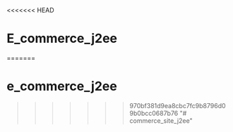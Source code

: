 <<<<<<< HEAD
# E_commerce_j2ee
=======
# e_commerce_j2ee
>>>>>>> 970bf381d9ea8cbc7fc9b8796d09b0bcc0687b76
"# commerce_site_j2ee" 
